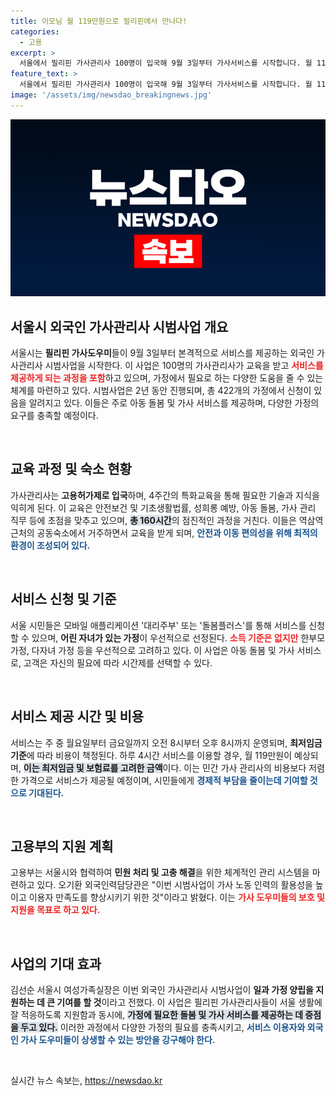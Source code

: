 ```yaml
---
title: 이모님 월 119만원으로 필리핀에서 만나다!
categories:
  - 고용
excerpt: >
  서울에서 필리핀 가사관리사 100명이 입국해 9월 3일부터 가사서비스를 시작합니다. 월 119만원으로 아이돌봄 및 가사 도움을 받을 수 있는 기회! 저렴한 비용과 체계적 관리 시스템으로 가사도우미를 안전하게 지원합니다. 클릭하고 자세한 내용을 확인해보세요!
feature_text: >
  서울에서 필리핀 가사관리사 100명이 입국해 9월 3일부터 가사서비스를 시작합니다. 월 119만원으로 아이돌봄 및 가사 도움을 받을 수 있는 기회! 저렴한 비용과 체계적 관리 시스템으로 가사도우미를 안전하게 지원합니다. 클릭하고 자세한 내용을 확인해보세요!
image: '/assets/img/newsdao_breakingnews.jpg'
---
```


<p><img src="/assets/img/newsdao_breakingnews.jpg" alt="ranknews 속보" /></p>

<h2 data-ke-size="size26">서울시 외국인 가사관리사 시범사업 개요</h2>

<p data-ke-size="size16">서울시는 <b>필리핀 가사도우미</b>들이 9월 3일부터 본격적으로 서비스를 제공하는 외국인 가사관리사 시범사업을 시작한다. 이 사업은 100명의 가사관리사가 교육을 받고 <b><span style="color: #ee2323;">서비스를 제공하게 되는 과정을 포함</span></b>하고 있으며, 가정에서 필요로 하는 다양한 도움을 줄 수 있는 체계를 마련하고 있다. 시범사업은 2년 동안 진행되며, 총 422개의 가정에서 신청이 있음을 알려지고 있다. 이들은 주로 아동 돌봄 및 가사 서비스를 제공하며, 다양한 가정의 요구를 충족할 예정이다.</p>

<p data-ke-size="size16">&nbsp;</p>

<h2 data-ke-size="size26">교육 과정 및 숙소 현황</h2>

<p data-ke-size="size16">가사관리사는 <b>고용허가제로 입국</b>하며, 4주간의 특화교육을 통해 필요한 기술과 지식을 익히게 된다. 이 교육은 안전보건 및 기초생활법률, 성희롱 예방, 아동 돌봄, 가사 관리 직무 등에 초점을 맞추고 있으며, <b><span style="background-color: #21538527;">총 160시간</span></b>의 점진적인 과정을 거친다. 이들은 역삼역 근처의 공동숙소에서 거주하면서 교육을 받게 되며, <b><span style="color: #1a5490;">안전과 이동 편의성을 위해 최적의 환경이 조성되어 있다.</span></b></p>

<p data-ke-size="size16">&nbsp;</p>

<h2 data-ke-size="size26">서비스 신청 및 기준</h2>

<p data-ke-size="size16">서울 시민들은 모바일 애플리케이션 '대리주부' 또는 '돌봄플러스'를 통해 서비스를 신청할 수 있으며, <b>어린 자녀가 있는 가정</b>이 우선적으로 선정된다. <b><span style="color: #ee2323;">소득 기준은 없지만</span></b> 한부모 가정, 다자녀 가정 등을 우선적으로 고려하고 있다. 이 사업은 아동 돌봄 및 가사 서비스로, 고객은 자신의 필요에 따라 시간제를 선택할 수 있다.</p>

<p data-ke-size="size16">&nbsp;</p>

<h2 data-ke-size="size26">서비스 제공 시간 및 비용</h2>

<p data-ke-size="size16">서비스는 주 중 월요일부터 금요일까지 오전 8시부터 오후 8시까지 운영되며, <b>최저임금 기준</b>에 따라 비용이 책정된다. 하루 4시간 서비스를 이용할 경우, 월 119만원이 예상되며, <b><span style="background-color: #21538527;">이는 최저임금 및 보험료를 고려한 금액</span></b>이다. 이는 민간 가사 관리사의 비용보다 저렴한 가격으로 서비스가 제공될 예정이며, 시민들에게 <b><span style="color: #1a5490;">경제적 부담을 줄이는데 기여할 것으로 기대된다.</span></b></p>

<p data-ke-size="size16">&nbsp;</p>

<h2 data-ke-size="size26">고용부의 지원 계획</h2>

<p data-ke-size="size16">고용부는 서울시와 협력하여 <b>민원 처리 및 고충 해결</b>을 위한 체계적인 관리 시스템을 마련하고 있다. 오기환 외국인력담당관은 "이번 시범사업이 가사 노동 인력의 활용성을 높이고 이용자 만족도를 향상시키기 위한 것"이라고 밝혔다. 이는 <b><span style="color: #ee2323;">가사 도우미들의 보호 및 지원을 목표로 하고 있다.</span></b></p>

<p data-ke-size="size16">&nbsp;</p>

<h2 data-ke-size="size26">사업의 기대 효과</h2>

<p data-ke-size="size16">김선순 서울시 여성가족실장은 이번 외국인 가사관리사 시범사업이 <b>일과 가정 양립을 지원하는 데 큰 기여를 할 것</b>이라고 전했다. 이 사업은 필리핀 가사관리사들이 서울 생활에 잘 적응하도록 지원함과 동시에, <b><span style="background-color: #21538527;">가정에 필요한 돌봄 및 가사 서비스를 제공하는 데 중점을 두고 있다.</span></b> 이러한 과정에서 다양한 가정의 필요를 충족시키고, <b><span style="color: #1a5490;">서비스 이용자와 외국인 가사 도우미들이 상생할 수 있는 방안을 강구해야 한다.</span></b></p>

<p data-ke-size="size16">&nbsp;</p>
실시간 뉴스 속보는, <a href="https://newsdao.kr" rel="dofollow">https://newsdao.kr</a>


